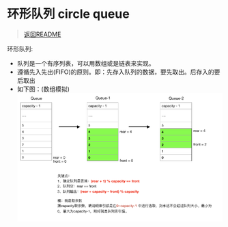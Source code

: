 # 环形队列 circle queue

> [返回README](../../../../README.md)


环形队列:
- 队列是一个有序列表，可以用数组或是链表来实现。
- 遵循先入先出(FIFO)的原则。即：先存入队列的数据，要先取出。后存入的要后取出
- 如下图：(数组模拟)
![ircle-queue-1](ircle-queue-1.png)

